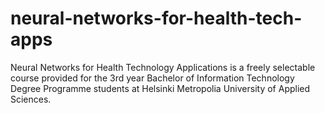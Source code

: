 # neural-networks-for-health-tech-apps
Neural Networks for Health Technology Applications is a freely selectable course provided for the 3rd year Bachelor of Information Technology Degree Programme students at Helsinki Metropolia University of Applied Sciences.
